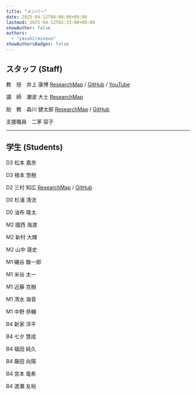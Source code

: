 ```yaml
---
title: "メンバー"
date: 2025-04-12T00:00:00+09:00
lastmod: 2025-04-12T02:33:00+09:00
showAuthor: false
authors:
  - "yasuhiroinoue"
showAuthorsBadges: false
---
```


## スタッフ (Staff)

教　授　井上 康博 
[ResearchMap](https://researchmap.jp/yasuhiroinoue) / [GitHub](https://github.com/yasuhiroinoue) / [YouTube](https://www.youtube.com/@yasuhiroinoue)

講　師　瀬波 大土 
[ResearchMap](https://researchmap.jp/read0123603)

助　教　森川 健太郎 
[ResearchMap](https://researchmap.jp/kentaromorikawa) / [GitHub](https://github.com/k-morikawa68)

支援職員　二茅 容子

---

## 学生 (Students)

D3 松本 嘉彦

D3 根本 悠樹

D2 三村 知広 
[ResearchMap](https://researchmap.jp/TomohiroMimura) / [GitHub](https://github.com/TomohiroMimura)

D0 杉浦 清流

D0 油布 隆太

M2 國西 海渡

M2 新村 大輝

M2 山中 晟史

M1 磯谷 駿一郎

M1 米谷 太一

M1 近藤 克樹

M1 清水 海音

M1 中野 恭輔

B4 新家 洋平

B4 七夕 慧成

B4 福田 純久

B4 藤田 向陽

B4 宮本 竜希

B4 渡瀬 友裕
